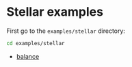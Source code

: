 # Stellar examples


First go to the `examples/stellar` directory:

```sh
cd examples/stellar
```


- [balance](./balance.md)
